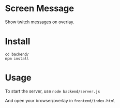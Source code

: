 # Screen Message

Show twitch messages on overlay.

# Install

```
cd backend/
npm install
```

# Usage

To start the server, use `node backend/server.js`

And open your browser/overlay in `frontend/index.html`
